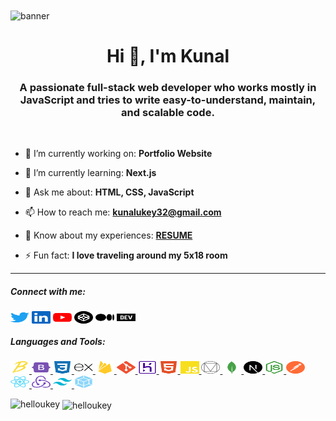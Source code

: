 <img align="center" src="https://user-images.githubusercontent.com/43317360/170991782-ead5d6a5-61be-4e53-aed6-f139066402d3.gif" alt="banner">

<h1 align="center">Hi 👋, I'm Kunal</h1>
<h3 align="center">A passionate full-stack web developer who works mostly in JavaScript and tries to write easy-to-understand, maintain, and scalable code.</h3>

<br>

- 🔭 I’m currently working on: **Portfolio Website**

- 🌱 I’m currently learning: **Next.js**

- 💬 Ask me about: **HTML, CSS, JavaScript**

- 📫 How to reach me: **kunalukey32@gmail.com**

- 📄 Know about my experiences: **[RESUME](https://www.linkedin.com/in/kunalukey/)**

- ⚡ Fun fact: **I love traveling around my 5x18 room**

<hr>

<h5 align="left">Connect with me:</h5>
<p align="left">
<a href="https://twitter.com/helloukey" target="blank"><img align="center" src="/social-icons/twitter.svg" alt="helloukey" height="20" width="30" style=""/></a>
<a href="https://linkedin.com/in/kunalukey" target="blank"><img align="center" src="/social-icons/linkedin.svg" alt="kunalukey" height="20" width="30" /></a>
<a href="https://www.youtube.com/c/techlenses" target="blank"><img align="center" src="/social-icons/youtube.svg" alt="techlenses" height="20" width="30" /></a>
<a href="https://codepen.io/kunalukey32" target="blank"><img align="center" src="/social-icons/codepen.svg" alt="kunalukey32" height="20" width="30" /></a>
<a href="https://medium.com/@kunalukey" target="blank"><img align="center" src="/social-icons/medium.svg" alt="@kunalukey" height="20" width="30" /></a>
<a href="https://dev.to/kunalukey" target="blank"><img align="center" src="/social-icons/devto.svg" alt="kunalukey" height="20" width="30" /></a>
</p>

<h5 align="left">Languages and Tools:</h5>
<p align="left"> <a href="https://babeljs.io/" target="_blank" rel="noreferrer"> <img src="/languages-tools/babel.svg" alt="babel" width="30" height="20"/> </a> <a href="https://getbootstrap.com" target="_blank" rel="noreferrer"> <img src="/languages-tools/bootstrap.svg" alt="bootstrap" width="30" height="20"/> </a> <a href="https://www.w3schools.com/css/" target="_blank" rel="noreferrer"> <img src="/languages-tools/css.svg" alt="css3" width="30" height="20"/> </a> <a href="https://expressjs.com" target="_blank" rel="noreferrer"> <img src="/languages-tools/expressjs.svg" alt="express" width="30" height="20"/> </a> <a href="https://firebase.google.com/" target="_blank" rel="noreferrer"> <img src="/languages-tools/firebase.svg" alt="firebase" width="30" height="20"/> </a> <a href="https://git-scm.com/" target="_blank" rel="noreferrer"> <img src="/languages-tools/git.svg" alt="git" width="30" height="20"/> </a> <a href="https://heroku.com" target="_blank" rel="noreferrer"> <img src="/languages-tools/heroku.svg" alt="heroku" width="30" height="20"/> </a> <a href="https://www.w3.org/html/" target="_blank" rel="noreferrer"> <img src="/languages-tools/html.svg" alt="html5" width="30" height="20"/> </a> <a href="https://developer.mozilla.org/en-US/docs/Web/JavaScript" target="_blank" rel="noreferrer"> <img src="/languages-tools/javascript.svg" alt="javascript" width="30" height="20"/> </a> <a href="https://materializecss.com/" target="_blank" rel="noreferrer"> <img src="/languages-tools/materialize.svg" alt="materialize" width="30" height="20"/> </a> <a href="https://www.mongodb.com/" target="_blank" rel="noreferrer"> <img src="/languages-tools/mongodb.svg" alt="mongodb" width="30" height="20"/> </a> <a href="https://nextjs.org/" target="_blank" rel="noreferrer"> <img src="/languages-tools/nextjs.svg" alt="nextjs" width="30" height="20"/> </a> <a href="https://nodejs.org" target="_blank" rel="noreferrer"> <img src="/languages-tools/nodejs.svg" alt="nodejs" width="30" height="20"/> </a> <a href="https://postman.com" target="_blank" rel="noreferrer"> <img src="/languages-tools/postman.svg" alt="postman" width="30" height="20"/> </a> <a href="https://reactjs.org/" target="_blank" rel="noreferrer"> <img src="/languages-tools/reactjs.svg" alt="react" width="30" height="20"/> </a> <a href="https://redux.js.org" target="_blank" rel="noreferrer"> <img src="/languages-tools/redux.svg" alt="redux" width="30" height="20"/> </a> <a href="https://tailwindcss.com/" target="_blank" rel="noreferrer"> <img src="/languages-tools/tailwindcss.svg" alt="tailwind" width="30" height="20"/> </a> <a href="https://webpack.js.org" target="_blank" rel="noreferrer"> <img src="/languages-tools/webpack.svg" alt="webpack" width="30" height="20"/> </a> </p>

<p><img align="left" src="https://github-readme-stats.vercel.app/api/top-langs?username=helloukey&theme=dark&show_icons=true&locale=en&layout=compact" alt="helloukey" /></p>

<p>&nbsp;<img align="center" src="https://github-readme-stats.vercel.app/api?username=helloukey&theme=dark&show_icons=true&locale=en" alt="helloukey" /></p>